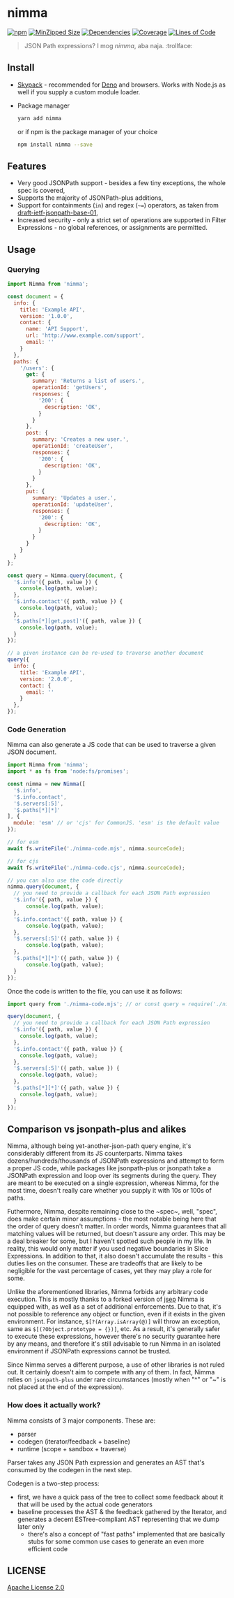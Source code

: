 # nimma

[![npm](https://img.shields.io/npm/v/nimma)](https://www.npmjs.com/package/nimma)
[![MinZipped Size](https://img.shields.io/bundlephobia/minzip/nimma)](https://bundlephobia.com/package/nimma)
[![Dependencies](https://img.shields.io/librariesio/release/npm/nimma)](https://libraries.io/npm/nimma)
[![Coverage](https://img.shields.io/codecov/c/github/p0lip/nimma)](https://app.codecov.io/gh/P0lip/nimma/)
[![Lines of Code](https://sonarcloud.io/api/project_badges/measure?project=P0lip_nimma&metric=ncloc)](https://sonarcloud.io/summary/new_code?id=P0lip_nimma)

> JSON Path expressions? I mog _nimma_, aba naja. :trollface:

## Install

- [Skypack](https://www.skypack.dev/view/nimma) - recommended for [Deno](https://deno.land/) and browsers. Works with Node.js as well if you supply a custom module loader.

- Package manager

  ```sh
  yarn add nimma
  ```

  or if npm is the package manager of your choice

  ```sh
  npm install nimma --save
  ```

## Features

- Very good JSONPath support - besides a few tiny exceptions, the whole spec is covered,
- Supports the majority of JSONPath-plus additions,
- Support for containments (`in`) and regex (`~=`) operators, as taken from [draft-ietf-jsonpath-base-01](https://datatracker.ietf.org/doc/html/draft-ietf-jsonpath-base),
- Increased security - only a strict set of operations are supported in Filter Expressions - no global references, or assignments are permitted.

## Usage

### Querying

```js
import Nimma from 'nimma';

const document = {
  info: {
    title: 'Example API',
    version: '1.0.0',
    contact: {
      name: 'API Support',
      url: 'http://www.example.com/support',
      email: ''
    }
  },
  paths: {
    '/users': {
      get: {
        summary: 'Returns a list of users.',
        operationId: 'getUsers',
        responses: {
          '200': {
            description: 'OK',
          }
        }
      },
      post: {
        summary: 'Creates a new user.',
        operationId: 'createUser',
        responses: {
          '200': {
            description: 'OK',
          }
        }
      },
      put: {
        summary: 'Updates a user.',
        operationId: 'updateUser',
        responses: {
          '200': {
            description: 'OK',
          }
        }
      }
    }
  }
};

const query = Nimma.query(document, {
  '$.info'({ path, value }) {
    console.log(path, value);
  },
  '$.info.contact'({ path, value }) {
    console.log(path, value);
  },
  '$.paths[*][get,post]'({ path, value }) {
    console.log(path, value);
  }
});

// a given instance can be re-used to traverse another document
query({
  info: {
    title: 'Example API',
    version: '2.0.0',
    contact: {
      email: ''
    }
  },
});
```

### Code Generation

Nimma can also generate a JS code that can be used to traverse a given JSON document.

```js
import Nimma from 'nimma';
import * as fs from 'node:fs/promises';

const nimma = new Nimma([
  '$.info',
  '$.info.contact',
  '$.servers[:5]',
  '$.paths[*][*]'
], {
  module: 'esm' // or 'cjs' for CommonJS. 'esm' is the default value
});

// for esm
await fs.writeFile('./nimma-code.mjs', nimma.sourceCode);

// for cjs
await fs.writeFile('./nimma-code.cjs', nimma.sourceCode);

// you can also use the code directly
nimma.query(document, {
  // you need to provide a callback for each JSON Path expression
  '$.info'({ path, value }) {
      console.log(path, value);
  },
  '$.info.contact'({ path, value }) {
      console.log(path, value);
  },  
  '$.servers[:5]'({ path, value }) {
      console.log(path, value);
  },
  '$.paths[*][*]'({ path, value }) {
      console.log(path, value);
  }
});
```

Once the code is written to the file, you can use it as follows:

```js
import query from './nimma-code.mjs'; // or const query = require('./nimma-code.cjs');

query(document, {
  // you need to provide a callback for each JSON Path expression
  '$.info'({ path, value }) {
    console.log(path, value);
  },
  '$.info.contact'({ path, value }) {
    console.log(path, value);
  },
  '$.servers[:5]'({ path, value }) {
    console.log(path, value);
  },
  '$.paths[*][*]'({ path, value }) {
    console.log(path, value);
  }
});
```

## Comparison vs jsonpath-plus and alikes

Nimma, although being yet-another-json-path query engine, it's considerably different from its JS counterparts.
Nimma takes dozens/hundreds/thousands of JSONPath expressions and attempt to form a proper JS code,
while packages like jsonpath-plus or jsonpath take a JSONPath expression and loop over its segments during the query.
They are meant to be executed on a single expression, whereas Nimma, for the most time, doesn't really care whether you supply it with 10s or 100s of paths.

Futhermore, Nimma, despite remaining close to the ~spec~, well, "spec", does make certain minor assumptions - the most notable being here that the order of query doesn't matter.
In order words, Nimma guarantees that all matching values will be returned, but doesn't assure any order.
This may be a deal breaker for some, but I haven't spotted such people in my life.
In reality, this would only matter if you used negative boundaries in Slice Expressions.
In addition to that, it also doesn't accumulate the results - this duties lies on the consumer.
These are tradeoffs that are likely to be negligible for the vast percentage of cases, yet they may play a role for some.

Unlike the aforementioned libraries, Nimma forbids any arbitrary code execution.
This is mostly thanks to a forked version of [jsep](https://github.com/EricSmekens/jsep) Nimma is equipped with, as well as a set of additional enforcements.
Due to that, it's not possible to reference any object or function, even if it exists in the given environment.
For instance, `$[?(Array.isArray(@)]` will throw an exception, same as `$[(?Object.prototype = {})]`, etc.
As a result, it's generally safer to execute these expressions, however there's no security guarantee here by any means,
and therefore it's still advisable to run Nimma in an isolated environment if JSONPath expressions cannot be trusted.

Since Nimma serves a different purpose, a use of other libraries is not ruled out.
It certainly doesn't aim to compete with any of them.
In fact, Nimma relies on `jsonpath-plus` under rare circumstances (mostly when "^" or "~" is not placed at the end of the expression).

### How does it actually work?

Nimma consists of 3 major components. These are:

- parser
- codegen (iterator/feedback + baseline)
- runtime (scope + sandbox + traverse)

Parser takes any JSON Path expression and generates an AST that's consumed by the codegen in the next step.

Codegen is a two-step process:

- first, we have a quick pass of the tree to collect some feedback about it that will be used by the actual code generators
- baseline processes the AST & the feedback gathered by the Iterator, and generates a decent ESTree-compliant AST representing that we dump later only
  - there's also a concept of "fast paths" implemented that are basically stubs for some common use cases to generate an even more efficient code

## LICENSE

[Apache License 2.0](https://github.com/P0lip/nimma/blob/master/LICENSE)
